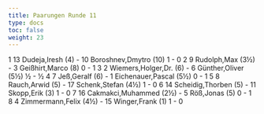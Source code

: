 ```yaml
---
title: Paarungen Runde 11
type: docs
toc: false
weight: 23
---
```


<runde>
1	13	Dudeja,Iresh		(4)	-	10	Boroshnev,Dmytro		(10)	1	-	0	 
2	9	Rudolph,Max		(3½)	-	3	Geißhirt,Marco		(8)	0	-	1	 
3	2	Wiemers,Holger,Dr.		(6)	-	6	Günther,Oliver		(5½)	½	-	½	 
4	7	Jeß,Geralf		(6)	-	1	Eichenauer,Pascal		(5½)	0	-	1	 
5	8	Rauch,Arwid		(5)	-	17	Schenk,Stefan		(4½)	1	-	0	 
6	14	Scheidig,Thorben		(5)	-	11	Skopp,Erik		(3)	1	-	0	 
7	16	Cakmakci,Muhammed		(2½)	-	5	Röß,Jonas		(5)	0	-	1	 
8	4	Zimmermann,Felix		(4½)	-	15	Winger,Frank		(1)	1	-	0	 
</runde>